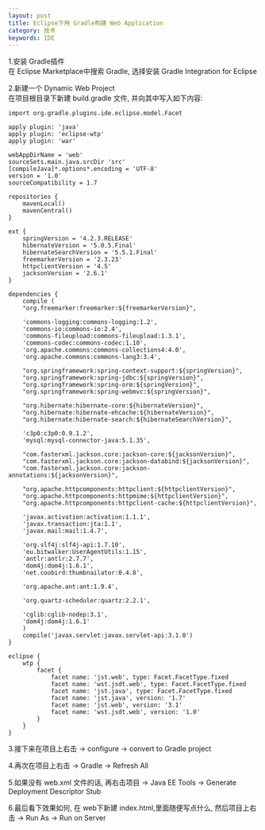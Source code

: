 ```yaml
---
layout: post
title: Eclipse下用 Gradle构建 Web Application
category: 技术
keywords: IDE
---
```


1.安装 Gradle插件<br>
在 Eclipse Marketplace中搜索 Gradle, 选择安装 Gradle Integration for Eclipse

2.新建一个 Dynamic Web Project<br>
在项目根目录下新建 build.gradle 文件, 并向其中写入如下内容: <br>

```
import org.gradle.plugins.ide.eclipse.model.Facet

apply plugin: 'java'
apply plugin: 'eclipse-wtp'
apply plugin: 'war'

webAppDirName = 'web'
sourceSets.main.java.srcDir 'src'
[compileJava]*.options*.encoding = 'UTF-8'
version = '1.0'
sourceCompatibility = 1.7

repositories {
	mavenLocal()
	mavenCentral()
}

ext {
	springVersion = '4.2.3.RELEASE'
	hibernateVersion = '5.0.5.Final'
	hibernateSearchVersion = '5.5.1.Final'
	freemarkerVersion = '2.3.23'
	httpclientVersion = '4.5'
	jacksonVersion = '2.6.1'
}

dependencies {
	compile (
	"org.freemarker:freemarker:${freemarkerVersion}",

	'commons-logging:commons-logging:1.2',
	'commons-io:commons-io:2.4',
	'commons-fileupload:commons-fileupload:1.3.1',
	'commons-codec:commons-codec:1.10',
	'org.apache.commons:commons-collections4:4.0',
	'org.apache.commons:commons-lang3:3.4',

	"org.springframework:spring-context-support:${springVersion}",
	"org.springframework:spring-jdbc:${springVersion}",
	"org.springframework:spring-orm:${springVersion}",
	"org.springframework:spring-webmvc:${springVersion}",

	"org.hibernate:hibernate-core:${hibernateVersion}",
	"org.hibernate:hibernate-ehcache:${hibernateVersion}",
	"org.hibernate:hibernate-search:${hibernateSearchVersion}",

	'c3p0:c3p0:0.9.1.2',
	'mysql:mysql-connector-java:5.1.35',

	"com.fasterxml.jackson.core:jackson-core:${jacksonVersion}",
	"com.fasterxml.jackson.core:jackson-databind:${jacksonVersion}",
	"com.fasterxml.jackson.core:jackson-annotations:${jacksonVersion}",

	"org.apache.httpcomponents:httpclient:${httpclientVersion}",
	"org.apache.httpcomponents:httpmime:${httpclientVersion}",
	"org.apache.httpcomponents:httpclient-cache:${httpclientVersion}",

	'javax.activation:activation:1.1.1',
    'javax.transaction:jta:1.1',
	'javax.mail:mail:1.4.7',
    
    'org.slf4j:slf4j-api:1.7.10',
	'eu.bitwalker:UserAgentUtils:1.15',
	'antlr:antlr:2.7.7',
	'dom4j:dom4j:1.6.1',
	'net.coobird:thumbnailator:0.4.8',

	'org.apache.ant:ant:1.9.4',

	'org.quartz-scheduler:quartz:2.2.1',

	'cglib:cglib-nodep:3.1',
	'dom4j:dom4j:1.6.1'
	)
	compile('javax.servlet:javax.servlet-api:3.1.0')
}

eclipse {
	wtp {
		facet {
			facet name: 'jst.web', type: Facet.FacetType.fixed
			facet name: 'wst.jsdt.web', type: Facet.FacetType.fixed
			facet name: 'jst.java', type: Facet.FacetType.fixed
			facet name: 'jst.java', version: '1.7'
			facet name: 'jst.web', version: '3.1'
			facet name: 'wst.jsdt.web', version: '1.0'
		}
	}
}
```

3.接下来在项目上右击 -> configure -> convert to Gradle project<br>

4.再次在项目上右击 -> Gradle -> Refresh All<br>

5.如果没有 web.xml 文件的话, 再右击项目 -> Java EE Tools -> Generate Deployment Descriptor Stub<br>

6.最后看下效果如何, 在 web下新建 index.html,里面随便写点什么, 然后项目上右击 -> Run As -> Run on Server<br>

